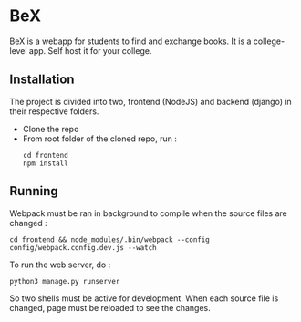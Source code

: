 # BeX

BeX is a webapp for students to find and exchange books. It is a college-level app. Self host it for your college.

## Installation

The project is divided into two, frontend (NodeJS) and backend (django) in their respective folders.

* Clone the repo
* From root folder of the cloned repo, run :
    ```
    cd frontend
    npm install
    ```

## Running

Webpack must be ran in background to compile when the source files are changed :

```
cd frontend && node_modules/.bin/webpack --config config/webpack.config.dev.js --watch
```

To run the web server, do :

```
python3 manage.py runserver
```

So two shells must be active for development. When each source file is changed, page must be reloaded to see the changes.
